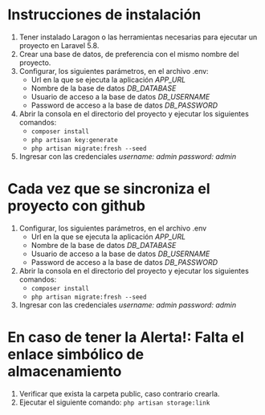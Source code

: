 # Instrucciones de instalación
1. Tener instalado Laragon o las herramientas necesarias para ejecutar un proyecto en Laravel 5.8.
2. Crear una base de datos, de preferencia con el mismo nombre del proyecto.
3. Configurar, los siguientes parámetros, en el archivo .env:
    - Url en la que se ejecuta la aplicación *APP_URL*
    - Nombre de la base de datos *DB_DATABASE*
    - Usuario de acceso a la base de datos *DB_USERNAME*
    - Password de acceso a la base de datos *DB_PASSWORD*
4. Abrir la consola en el directorio del proyecto y ejecutar los siguientes comandos:
    - `composer install`
    - `php artisan key:generate`
    - `php artisan migrate:fresh --seed`
5. Ingresar con las credenciales 
    *username: admin*
    *password: admin*

# Cada vez que se sincroniza el proyecto con github
1. Configurar, los siguientes parámetros, en el archivo .env
    - Url en la que se ejecuta la aplicación *APP_URL*
    - Nombre de la base de datos *DB_DATABASE*
    - Usuario de acceso a la base de datos *DB_USERNAME*
    - Password de acceso a la base de datos *DB_PASSWORD*
2. Abrir la consola en el directorio del proyecto y ejecutar los siguientes comandos:
    - `composer install`
    - `php artisan migrate:fresh --seed`
3. Ingresar con las credenciales 
    *username: admin*
    *password: admin*

# En caso de tener la Alerta!: Falta el enlace simbólico de almacenamiento
1. Verificar que exista la carpeta public, caso contrario crearla.
2. Ejecutar el siguiente comando: `php artisan storage:link`